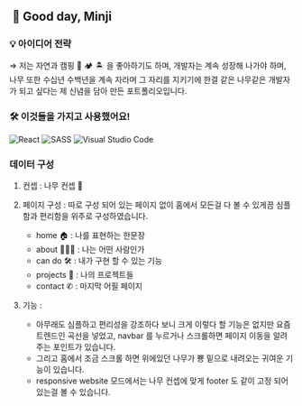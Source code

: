  ## ️ 👋 Good day, Minji


### 💡 아이디어 전략

   ⇒  저는 자연과 캠핑 🌴 🏕  🏝 을 좋아하기도 하며, 개발자는 계속 성장해 나가야 하며,  나무 또한 수십년 수백년을 계속 자라며 그 자리를 지키기에 한결 같은 나무같은 개발자가 되고 싶다는 제 신념을 담아 만든 포트폴리오입니다.

### 🛠 이것들을 가지고 사용했어요!

 <img alt="React" src="https://img.shields.io/badge/react%20-%2320232a.svg?&style=for-the-badge&logo=react&logoColor=%2361DAFB"/>
 <img alt="SASS" src="https://img.shields.io/badge/STYLEDCOMPONENTS%20-hotpink.svg?&style=for-the-badge&logo=SASS&logoColor=white"/>  
 <img alt="Visual Studio Code" src="https://img.shields.io/badge/Visual%20Studio%20Code-0078d7.svg?&style=for-the-badge&logo=visual-studio-code&logoColor=white"/>



### 데이터 구성

1. 컨셉 :  나무 컨셉 🌳

2. 페이지 구성 :  따로 구성 되어 있는 페이지 없이 홈에서 모든걸 다 볼 수 있게끔 심플함과 편리함을 위주로 구성하였습니다.
    - home 🏠 : 나를 표현하는 한문장
    - about 👩🏻‍💻 : 나는 어떤 사람인가
    - can do 🛠 : 내가 구현 할 수 있는 기능
    - projects 📂 : 나의 프로젝트들
    - contact ✆ : 마지막 어필 페이지
    
3. 기능 : 
    -  아무래도 심플하고 편리성을 강조하다 보니 크게 이렇다 할 기능은 없지만 요즘 트렌드인 곡선을 넣었고, navbar 를 누르거나 스크롤하면 페이지 이동을 알려주는 포인트가 있습니다.
    - 그리고 홈에서 조금 스크롤 하면 위에있던 나무가 뿅 밑으로 내려오는 귀여운 기능이 있습니다.
    - responsive website 모드에서는 나무 컨셉에 맞게 footer 도 같이 고정 되어 있는걸 볼 수 있습니다.